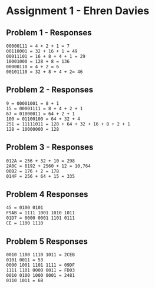 # Assignment 1 - Ehren Davies

## Problem 1 - Responses

```
00000111 = 4 + 2 + 1 = 7
00110001 = 32 + 16 + 1 = 49
00011101 = 16 + 8 + 4 + 1 = 29
10001000 = 128 + 8 = 136
00000110 = 4 + 2 = 6
00101110 = 32 + 8 + 4 + 2= 46
```

## Problem 2 - Responses

```
9 = 00001001 = 8 + 1
15 = 00001111 = 8 + 4 + 2 + 1
67 = 01000011 = 64 + 2 + 1
100 = 01100100 = 64 + 32 + 4
251 = 11111011 = 128 + 64 + 32 + 16 + 8 + 2 + 1
128 = 10000000 = 128
```

## Problem 3 - Responses

```
012A = 256 + 32 + 10 = 298
2A0C = 8192 + 2560 + 12 = 10,764
00B2 = 176 + 2 = 178
014F = 256 + 64 + 15 = 335
```

## Problem 4 Responses

```
45 = 0100 0101
F9AB = 1111 1001 1010 1011
01D7 = 0000 0001 1101 0111
CE = 1100 1110
```

## Problem 5 Responses

```
0010 1100 1110 1011 = 2CEB
0101 0011 = 53
0000 1001 1101 1111 = 09DF
1111 1101 0000 0011 = FD03
0010 0100 1000 0001 = 2481
0110 1011 = 6B
```